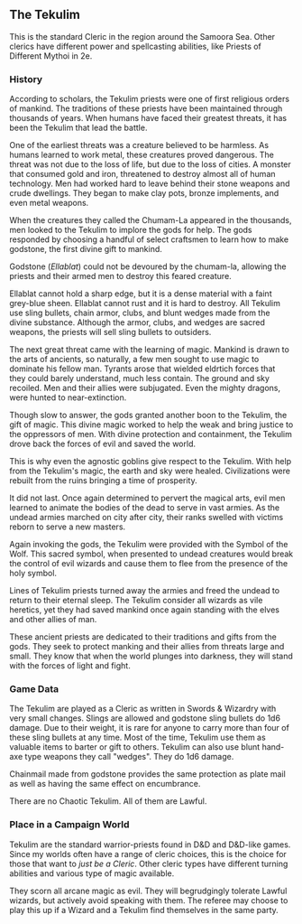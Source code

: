 ## The Tekulim

This is the standard Cleric in the region around the Samoora Sea. Other clerics have different power and spellcasting abilities, like Priests of Different Mythoi in 2e.

### History

According to scholars, the Tekulim priests were one of first religious orders of mankind. The traditions of these priests have been maintained through thousands of years.  When humans have faced their greatest threats, it has been the Tekulim that lead the battle.

One of the earliest threats was a creature believed to be harmless. As humans learned to work metal, these creatures proved dangerous. The threat was not due to the loss of life, but due to the loss of cities. A monster that consumed gold and iron, threatened to destroy almost all of human technology. Men had worked hard to leave behind their stone weapons and crude dwellings. They began to make clay pots, bronze implements, and even metal weapons.

When the creatures they called the Chumam-La appeared in the thousands, men looked to the Tekulim to implore the gods for help. The gods responded by choosing a handful of select craftsmen to learn how to make godstone, the first divine gift to mankind.

Godstone (*Ellablat*) could not be devoured by the chumam-la, allowing the priests and their armed men to destroy this feared creature.

Ellablat cannot hold a sharp edge, but it is a dense material with a faint grey-blue sheen. Ellablat cannot rust and it is hard to destroy. All Tekulim use sling bullets, chain armor, clubs, and blunt wedges made from the divine substance. Although the armor, clubs, and wedges are sacred weapons, the priests will sell sling bullets to outsiders.

The next great threat came with the learning of magic. Mankind is drawn to the arts of ancients, so naturally, a few men sought to use magic to dominate his fellow man. Tyrants arose that wielded eldrtich forces that they could barely understand, much less contain. The ground and sky recoiled. Men and their allies were subjugated. Even the mighty dragons, were hunted to near-extinction.

Though slow to answer, the gods granted another boon to the Tekulim, the gift of magic. This divine magic worked to help the weak and bring justice to the oppressors of men. With divine protection and containment, the Tekulim drove back the forces of evil and saved the world.

This is why even the agnostic goblins give respect to the Tekulim. With help from the Tekulim's magic, the earth and sky were healed. Civilizations were rebuilt from the ruins bringing a time of prosperity.

It did not last. Once again determined to pervert the magical arts, evil men learned to animate the bodies of the dead to serve in vast armies. As the undead armies marched on city after city, their ranks swelled with victims reborn to serve a new masters.

Again invoking the gods, the Tekulim were provided with the Symbol of the Wolf. This sacred symbol, when presented to undead creatures would break the control of evil wizards and cause them to flee from the presence of the holy symbol.

Lines of Tekulim priests turned away the armies and freed the undead to return to their eternal sleep. The Tekulim consider all wizards as vile heretics, yet they had saved mankind once again standing with the elves and other allies of man.

These ancient priests are dedicated to their traditions and gifts from the gods. They seek to protect manking and their allies from threats large and small. They know that when the world plunges into darkness, they will stand with the forces of light and fight.

### Game Data

The Tekulim are played as a Cleric as written in Swords & Wizardry with very small changes. Slings are allowed and godstone sling bullets do 1d6 damage. Due to their weight, it is rare for anyone to carry more than four of these sling bullets at any time. Most of the time, Tekulim use them as valuable items to barter or gift to others. Tekulim can also use blunt hand-axe type weapons they call "wedges". They do 1d6 damage.

Chainmail made from godstone provides the same protection as plate mail as well as having the same effect on encumbrance.

There are no Chaotic Tekulim. All of them are Lawful.

### Place in a Campaign World

Tekulim are the standard warrior-priests found in D&D and D&D-like games. Since my worlds often have a range of cleric choices, this is the choice for those that want to *just be a Cleric*. Other cleric types have different turning abilities and various type of magic available.

They scorn all arcane magic as evil. They will begrudgingly tolerate Lawful wizards, but actively avoid speaking with them. The referee may choose to play this up if a Wizard and a Tekulim find themselves in the same party.